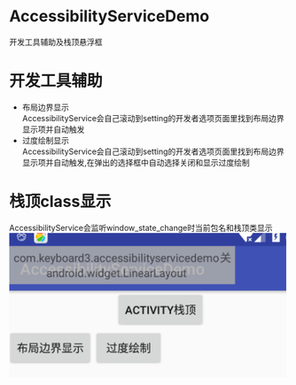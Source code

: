 # AccessibilityServiceDemo
开发工具辅助及栈顶悬浮框

# 开发工具辅助
- 布局边界显示<br>
AccessibilityService会自己滚动到setting的开发者选项页面里找到布局边界显示项并自动触发
- 过度绘制显示<br>
AccessibilityService会自己滚动到setting的开发者选项页面里找到布局边界显示项并自动触发,在弹出的选择框中自动选择关闭和显示过度绘制
# 栈顶class显示
AccessibilityService会监听window_state_change时当前包名和栈顶类显示<br>
<img src="images/1.png" width="500">